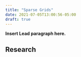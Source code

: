 ```yaml
---
title: "Sparse Grids"
date: 2021-07-05T13:00:56-05:00
draft: true
---
```


**Insert Lead paragraph here.**

## Research

